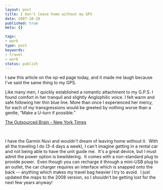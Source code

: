 ```yaml
---
layout: post
title: I don't leave home without my GPS
date: 2007-10-28
published: true
meta: {}

tags:
- work
type: post
keywords:
- travel
- work
status: publish
---
```



I saw this article on the op-ed page today, and it made me laugh because I've said the same thing to my GPS. 

  <!-- blockquote  -->

Like many men, I quickly established a romantic attachment to my G.P.S. I found comfort in her tranquil and slightly Anglophilic voice. I felt warm and safe following her thin blue line. More than once I experienced her mercy, for each of my transgressions would be greeted by nothing worse than a gentle, “Make a U-turn if possible.”

 <!-- endblockquote  -->

[The Outsourced Brain - New York Times](http://www.nytimes.com/2007/10/26/opinion/26brooks.html?ex=1351137600&en=acdefb21f0a6f7ed&ei=5124&partner=permalink&exprod=permalink)



 



I have the Garmin Nuvi and wouldn't dream of leaving home without it.  With all the traveling I do (3-4 days a week), I can't imagine getting in a rental car and not being able to have the unit guide me.  It's a great device, but I must admit the power option is bewildering.  It comes with a non-standard plug to provide power.  Even though you can recharge it through a mini-USB plug to an outlet, the car charger requires an interface which is snapped onto the back -- anything which makes my travel bag heavier I try to avoid.  I just updated the maps to the 2008 version, so I shouldn't be getting lost for the next few years anyway!

